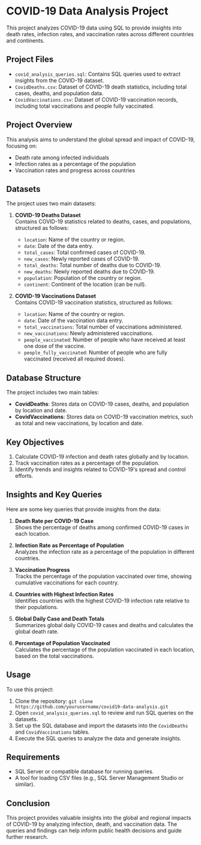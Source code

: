 # COVID-19 Data Analysis Project

This project analyzes COVID-19 data using SQL to provide insights into death rates, infection rates, and vaccination rates across different countries and continents.

## Project Files
- `covid_analysis_queries.sql`: Contains SQL queries used to extract insights from the COVID-19 dataset.
- `CovidDeaths.csv`: Dataset of COVID-19 death statistics, including total cases, deaths, and population data.
- `CovidVaccinations.csv`: Dataset of COVID-19 vaccination records, including total vaccinations and people fully vaccinated.

## Project Overview

This analysis aims to understand the global spread and impact of COVID-19, focusing on:
- Death rate among infected individuals
- Infection rates as a percentage of the population
- Vaccination rates and progress across countries

## Datasets

The project uses two main datasets:

1. **COVID-19 Deaths Dataset**  
   Contains COVID-19 statistics related to deaths, cases, and populations, structured as follows:
   - `location`: Name of the country or region.
   - `date`: Date of the data entry.
   - `total_cases`: Total confirmed cases of COVID-19.
   - `new_cases`: Newly reported cases of COVID-19.
   - `total_deaths`: Total number of deaths due to COVID-19.
   - `new_deaths`: Newly reported deaths due to COVID-19.
   - `population`: Population of the country or region.
   - `continent`: Continent of the location (can be null).

2. **COVID-19 Vaccinations Dataset**  
   Contains COVID-19 vaccination statistics, structured as follows:
   - `location`: Name of the country or region.
   - `date`: Date of the vaccination data entry.
   - `total_vaccinations`: Total number of vaccinations administered.
   - `new_vaccinations`: Newly administered vaccinations.
   - `people_vaccinated`: Number of people who have received at least one dose of the vaccine.
   - `people_fully_vaccinated`: Number of people who are fully vaccinated (received all required doses).

## Database Structure

The project includes two main tables:
- **CovidDeaths**: Stores data on COVID-19 cases, deaths, and population by location and date.
- **CovidVaccinations**: Stores data on COVID-19 vaccination metrics, such as total and new vaccinations, by location and date.

## Key Objectives

1. Calculate COVID-19 infection and death rates globally and by location.
2. Track vaccination rates as a percentage of the population.
3. Identify trends and insights related to COVID-19's spread and control efforts.

## Insights and Key Queries

Here are some key queries that provide insights from the data:

1. **Death Rate per COVID-19 Case**  
   Shows the percentage of deaths among confirmed COVID-19 cases in each location.

2. **Infection Rate as Percentage of Population**  
   Analyzes the infection rate as a percentage of the population in different countries.

3. **Vaccination Progress**  
   Tracks the percentage of the population vaccinated over time, showing cumulative vaccinations for each country.

4. **Countries with Highest Infection Rates**  
   Identifies countries with the highest COVID-19 infection rate relative to their populations.

5. **Global Daily Case and Death Totals**  
   Summarizes global daily COVID-19 cases and deaths and calculates the global death rate.

6. **Percentage of Population Vaccinated**  
   Calculates the percentage of the population vaccinated in each location, based on the total vaccinations.

## Usage

To use this project:
1. Clone the repository: `git clone https://github.com/yourusername/covid19-data-analysis.git`
2. Open `covid_analysis_queries.sql` to review and run SQL queries on the datasets.
3. Set up the SQL database and import the datasets into the `CovidDeaths` and `CovidVaccinations` tables.
4. Execute the SQL queries to analyze the data and generate insights.

## Requirements
- SQL Server or compatible database for running queries.
- A tool for loading CSV files (e.g., SQL Server Management Studio or similar).

## Conclusion

This project provides valuable insights into the global and regional impacts of COVID-19 by analyzing infection, death, and vaccination data. The queries and findings can help inform public health decisions and guide further research.

